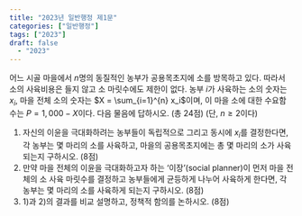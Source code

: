 ```yaml
---
title: "2023년 일반행정 제1문"
categories: ["일반행정"]
tags: ["2023"]
draft: false
  - "2023"
---
```

어느 시골 마을에서 $n$명의 동질적인 농부가 공용목초지에 소를 방목하고 있다. 따라서 소의 사육비용은 들지 않고 소 마릿수에도 제한이 없다. 농부 $i$가 사육하는 소의 숫자는 $x_i$, 마을 전체 소의 숫자는 $X = \sum_{i=1}^{n} x_i$이며, 이 마을 소에 대한 수요함수는 $P = 1,000 - X$이다. 다음 물음에 답하시오. (총 24점)
(단, $n \geq 2$이다)
1) 자신의 이윤을 극대화하려는 농부들이 독립적으로 그리고 동시에 $x_i$를 결정한다면, 각 농부는 몇 마리의 소를 사육하고, 마을의 공용목초지에는 총 몇 마리의 소가 사육되는지 구하시오. (8점)
2) 만약 마을 전체의 이윤을 극대화하고자 하는 ‘이장’(social planner)이 먼저 마을 전체의 소 사육 마릿수를 결정하고 농부들에게 균등하게 나누어 사육하게 한다면, 각 농부는 몇 마리의 소를 사육하게 되는지 구하시오. (8점)
3) 1)과 2)의 결과를 비교 설명하고, 정책적 함의를 논하시오. (8점)
